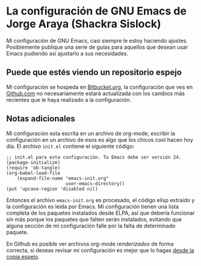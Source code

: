 # La configuración de GNU Emacs de Jorge Araya (Shackra Sislock)

Mi configuración de GNU Emacs, casi siempre le estoy haciendo ajustes. Posiblemente publique una serie de
guías para aquellos que desean usar Emacs pudiendo así ajustarlo a sus necesidades.

## Puede que estés viendo un repositorio espejo

Mi configuración se hospeda en [Bitbucket.org](https://bitbucket.org/shackra/.emacs.d/), la configuración que
ves en [Github.com](https://github.com/shackra/.emacs.d/) no necesariamente estará actualizada con los cambios
más recientes que le haya realizado a la configuración.

## Notas adicionales

Mi configuración esta escrita en un archivo de org-mode, escribir la configuración en un archivo de esos es
algo que los chicos cool hacen hoy día. El archivo `init.el` contiene el siguiente código:

    ;; init.el para esta configuración. Tu Emacs debe ser versión 24.
    (package-initialize)
    (require 'ob-tangle)
    (org-babel-load-file
        (expand-file-name "emacs-init.org"
                          user-emacs-directory))
    (put 'upcase-region 'disabled nil)

Entonces el archivo `emacs-init.org` es procesado, el código elisp extraído y la configuración es leída por
Emacs. Mi configuración tienen una lista completa de los paquetes instalados desde ELPA, así que debería
funcionar sin más porque los paquetes que falten serán instalados, evitando que alguna sección de mi
configuración falle por la falta de determinado paquete.

En Github es posible ver archivos org-mode *renderizados* de forma correcta, si deseas revisar mi
configuración es mejor que lo hagas
[desde la copia espejo](https://github.com/shackra/.emacs.d/blob/master/emacs-init.org).
